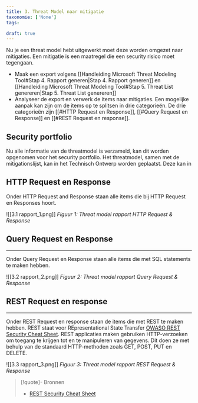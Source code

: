 ```yaml
---
title: 3. Threat Model naar mitigatie
taxonomie: ['None']
tags:

draft: true 
---
```


Nu je een threat model hebt uitgewerkt moet deze worden omgezet naar mitigaties. Een mitigatie is een maatregel die een security risico moet tegengaan.

- Maak een export volgens [[Handleiding Microsoft Threat Modeling Tool#Stap 4. Rapport generen|Stap 4. Rapport generen]] en [[Handleiding Microsoft Threat Modeling Tool#Stap 5. Threat List genereren|Stap 5. Threat List genereren]]
- Analyseer de export en verwerk de items naar mitigaties. Een mogelijke aanpak kan zijn om de items op te splitsen in drie categorieën. De drie categorieën zijn [[#HTTP Request en Response]], [[#Query Request en Response]] en [[#REST Request en response]].

## Security portfolio
Nu alle informatie van de threatmodel is verzameld, kan dit worden opgenomen voor het security portfolio. Het threatmodel, samen met de mitigationslijst, kan in het Technisch Ontwerp worden geplaatst. Deze kan in 
## HTTP Request en Response
Onder HTTP Request and Response staan alle items die bij HTTP Request en Responses hoort.

![[3.1 rapport_1.png]]
*Figuur 1: Threat model rapport HTTP Request & Response*

## Query Request en Response
---
Onder Query Request en Response staan alle items die met SQL statements te maken hebben. 

![[3.2 rapport_2.png]]
*Figuur 2: Threat model rapport Query Request & Response*

## REST Request en response
---
Onder REST Request en response staan de items die met REST te maken hebben. REST staat voor REpresentational State Transfer [OWASO REST Security Cheat Sheet](https://cheatsheetseries.owasp.org/cheatsheets/REST_Security_Cheat_Sheet.html). REST applicaties maken gebruiken HTTP-verzoeken om toegang te krijgen tot en te manipuleren van gegevens. Dit doen ze met behulp van de standaard HTTP-methoden zoals GET, POST, PUT en DELETE.

![[3.3 rapport_3.png]]
*Figuur 3: Threat model rapport REST Request & Response*

> [!quote]- Bronnen
>- [REST Security Cheat Sheet](https://cheatsheetseries.owasp.org/cheatsheets/REST_Security_Cheat_Sheet.html)
